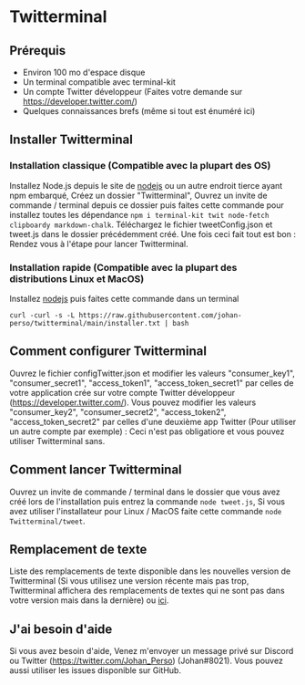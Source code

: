 # Twitterminal

## Prérequis

  - Environ 100 mo d'espace disque
  - Un terminal compatible avec terminal-kit
  - Un compte Twitter développeur (Faites votre demande sur https://developer.twitter.com/)
  - Quelques connaissances brefs (même si tout est énuméré ici)
  

## Installer Twitterminal

### Installation classique (Compatible avec la plupart des OS)
Installez Node.js depuis le site de [nodejs](https://nodejs.org/) ou un autre endroit tierce ayant npm embarqué, Créez un dossier "Twitterminal", Ouvrez un invite de commande / terminal depuis ce dossier puis faites cette commande pour installez toutes les dépendance `npm i terminal-kit twit node-fetch clipboardy markdown-chalk`. Téléchargez le fichier tweetConfig.json et tweet.js dans le dossier précédemment créé. Une fois ceci fait tout est bon : Rendez vous à l'étape pour lancer Twitterminal.


### Installation rapide (Compatible avec la plupart des distributions Linux et MacOS)
Installez [nodejs](https://nodejs.org/) puis faites cette commande dans un terminal
```
curl -curl -s -L https://raw.githubusercontent.com/johan-perso/twitterminal/main/installer.txt | bash
```


## Comment configurer Twitterminal

Ouvrez le fichier configTwitter.json et modifier les valeurs "consumer_key1", "consumer_secret1", "access_token1", "access_token_secret1" par celles de votre application crée sur votre compte Twitter développeur (https://developer.twitter.com/). Vous pouvez modifier les valeurs "consumer_key2", "consumer_secret2", "access_token2", "access_token_secret2" par celles d'une deuxième app Twitter (Pour utiliser un autre compte par exemple) : Ceci n'est pas obligatiore et vous pouvez utiliser Twitterminal sans.


## Comment lancer Twitterminal

Ouvrez un invite de commande / terminal dans le dossier que vous avez créé lors de l'installation puis entrez la commande `node tweet.js`, Si vous avez utiliser l'installateur pour Linux / MacOS faite cette commande `node Twitterminal/tweet`.


## Remplacement de texte

Liste des remplacements de texte disponible dans les nouvelles version de Twitterminal (Si vous utilisez une version récente mais pas trop, Twitterminal affichera des remplacements de textes qui ne sont pas dans votre version mais dans la dernière) ou [ici](https://github.com/johan-perso/twitterminal/blob/main/replace-text.md).


## J'ai besoin d'aide

Si vous avez besoin d'aide, Venez m'envoyer un message privé sur Discord ou Twitter (https://twitter.com/Johan_Perso) (Johan#8021). Vous pouvez aussi utiliser les issues disponible sur GitHub.
